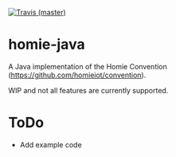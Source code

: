 
[![Travis (master)](https://travis-ci.com/dschanoeh/homie-java.svg?branch=master)](https://travis-ci.com/dschanoeh/homie-java)


# homie-java

A Java implementation of the Homie Convention (https://github.com/homieiot/convention).

WIP and not all features are currently supported.

ToDo
====

* Add example code
